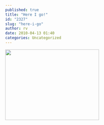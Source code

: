 ```yaml
---
published: true
title: "Here I go!"
id: "2327"
slug: "here-i-go"
author: rv
date: 2010-04-13 01:40
categories: Uncategorized
---
```

<a href="https://s3.amazonaws.com/cfwblog/uploads/2010/04/ts2b0519.jpg"><img src="https://s3.amazonaws.com/cfwblog/uploads/2010/04/ts2b0519.jpg?w=300" alt="" title="ts2b0519" width="300" height="225" class="alignnone size-medium wp-image-2328" /></a>